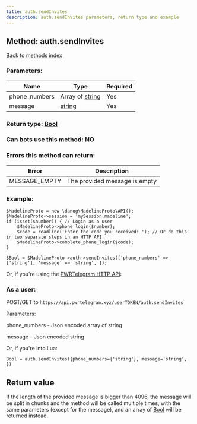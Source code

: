 ```yaml
---
title: auth.sendInvites
description: auth.sendInvites parameters, return type and example
---
```

## Method: auth.sendInvites  
[Back to methods index](index.md)


### Parameters:

| Name     |    Type       | Required |
|----------|---------------|----------|
|phone\_numbers|Array of [string](../types/string.md) | Yes|
|message|[string](../types/string.md) | Yes|


### Return type: [Bool](../types/Bool.md)

### Can bots use this method: **NO**


### Errors this method can return:

| Error    | Description   |
|----------|---------------|
|MESSAGE_EMPTY|The provided message is empty|


### Example:


```
$MadelineProto = new \danog\MadelineProto\API();
$MadelineProto->session = 'mySession.madeline';
if (isset($number)) { // Login as a user
    $MadelineProto->phone_login($number);
    $code = readline('Enter the code you received: '); // Or do this in two separate steps in an HTTP API
    $MadelineProto->complete_phone_login($code);
}

$Bool = $MadelineProto->auth->sendInvites(['phone_numbers' => ['string'], 'message' => 'string', ]);
```

Or, if you're using the [PWRTelegram HTTP API](https://pwrtelegram.xyz):



### As a user:

POST/GET to `https://api.pwrtelegram.xyz/userTOKEN/auth.sendInvites`

Parameters:

phone_numbers - Json encoded  array of string

message - Json encoded string




Or, if you're into Lua:

```
Bool = auth.sendInvites({phone_numbers={'string'}, message='string', })
```


## Return value 

If the length of the provided message is bigger than 4096, the message will be split in chunks and the method will be called multiple times, with the same parameters (except for the message), and an array of [Bool](../types/Bool.md) will be returned instead.


